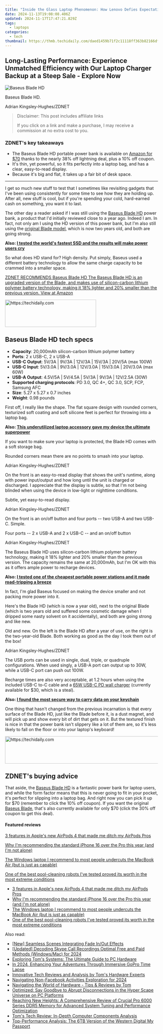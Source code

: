 ```yaml
---
title: "Inside the Glass Laptop Phenomenon: How Lenovo Defies Expectations with Transparency and Performance - Report by ZDNet"
date: 2024-11-13T19:08:08.406Z
updated: 2024-11-17T17:47:21.829Z
tags:
  - laptops
categories:
  - tech
thumbnail: https://thmb.techidaily.com/daed1459b71f2c11118ff363b82166df3949711b8db94af4f668119ff4d60331.jpg
---
```


## Long-Lasting Performance: Experience Unmatched Efficiency with Our Laptop Charger Backup at a Steep Sale - Explore Now

![Baseus Blade HD](https://www.zdnet.com/a/img/resize/327100cd9d72b52c34679a7319b840fc3749a468/2023/05/23/c3c3a71d-9f18-42f2-b406-76a852f71584/img-3895.jpg?auto=webp&width=1280)

Baseus Blade HD.

Adrian Kingsley-Hughes/ZDNET

>  Disclaimer: This post includes affiliate links
>
>  If you click on a link and make a purchase, I may receive a commission at no extra cost to you.
>

### ZDNET's key takeaways

* The Baseus Blade HD portable power bank is available on [Amazon for $70](https://buy.geni.us/Proxy.ashx?TSID=368250&GR%5FURL=https%3A%2F%2Fwww.amazon.com%2FBaseus-Charging-Portable-Charger-20000mAh%2Fdp%2FB0BZP6R4MH%3Ftag%3Dzd-buy-button-20%26ascsubtag%3D%5F%5FCOM%5FCLICK%5FID%5F%5F%7C7688ab37-91de-4646-964d-ad4c4d4a9b06%7Cdtp&dtb=1) thanks to the nearly 38% off lightning deal, plus a 10% off coupon.
* It's thin, yet powerful, so it fits perfectly into a laptop bag, and has a clear, easy-to-read display.
* Because it's big and flat, it takes up a fair bit of desk space.

---

I get so much new stuff to test that I sometimes like revisiting gadgets that I've been using consistently for some time to see how they are holding up. After all, new stuff is cool, but if you're spending your cold, hard-earned cash on something, you want it to last. 

The other day a reader asked if I was still using the [Baseus Blade HD](https://buy.geni.us/Proxy.ashx?TSID=368250&GR%5FURL=https%3A%2F%2Fwww.amazon.com%2FBaseus-Charging-Portable-Charger-20000mAh%2Fdp%2FB0BZP6R4MH%3Ftag%3Dzd-buy-button-20%26ascsubtag%3D%5F%5FCOM%5FCLICK%5FID%5F%5F%7C7688ab37-91de-4646-964d-ad4c4d4a9b06%7Cdtp&dtb=1) power bank, a product that I'd initially reviewed close to a year ago. Indeed I am. In fact, not only am I using the HD version of this power bank, but I'm also still using the [original Blade model](https://buy.geni.us/Proxy.ashx?TSID=368250&GR%5FURL=https%3A%2F%2Fwww.amazon.com%2FBaseus-Portable-Charger-Charging-20000mAh%2Fdp%2FB09N3PRJZK%3Ftag%3Dzd-buy-button-20%26ascsubtag%3D%5F%5FCOM%5FCLICK%5FID%5F%5F%7C7688ab37-91de-4646-964d-ad4c4d4a9b06%7Cdtp&dtb=1), which is now two years old, and both are going strong. 

**Also: [I tested the world's fastest SSD and the results will make power users cry](https://www.zdnet.com/article/i-tested-the-worlds-fastest-ssd-and-the-results-will-make-power-users-cry/)**

So what does HD stand for? High density. Put simply, Baseus used a different battery technology to allow the same charge capacity to be crammed into a smaller space. 

[ZDNET RECOMMENDS Baseus Blade HD The Baseus Blade HD is an upgraded version of the Blade, and makes use of silicon-carbon lithium polymer battery technology, making it 18% lighter and 20% smaller than the previous version. View at Amazon](https://buy.geni.us/Proxy.ashx?TSID=368250&GR%5FURL=https%3A%2F%2Fwww.amazon.com%2FBaseus-Charging-Portable-Charger-20000mAh%2Fdp%2FB0BZP6R4MH%3Ftag%3Dzd-buy-button-20%26ascsubtag%3D%5F%5FCOM%5FCLICK%5FID%5F%5F%7C7688ab37-91de-4646-964d-ad4c4d4a9b06%7Cdtp&dtb=1)

<!-- affiliate ads begin -->
<a href="https://aligracehair.sjv.io/c/5597632/2115932/19272" target="_top" id="2115932">
  <img src="//a.impactradius-go.com/display-ad/19272-2115932" border="0" alt="https://techidaily.com" width="300" height="90"/>
</a>
<img height="0" width="0" src="https://aligracehair.sjv.io/i/5597632/2115932/19272" style="position:absolute;visibility:hidden;" border="0" />
<!-- affiliate ads end -->

## Baseus Blade HD tech specs

* **Capacity**: 20,000mAh silicon-carbon lithium polymer battery
* **Ports**: 2 x USB-C, 2 x USB-A
* **USB-C Output**: 5V/3A | 9V/3A | 12V/3A | 15V/3A | 20V/5A (max 100W)
* **USB-C Input**: 5V/3.0A | 9V/3.0A | 12V/3.0A | 15V/3.0A | 20V/3.0A (max 60W)
* **USB-A Output**: 4.5V/5A | 5V/4.5A | 5V/3A | 9V/3A | 12V/2.5A (30W)
* **Supported charging protocols**: PD 3.0, QC 4+, QC 3.0, SCP, FCP, Samsung AFC
* **Size**: 5.27 x 5.27 x 0.7 inches
* **Weight**: 0.98 pounds

First off, I really like the shape. The flat square design with rounded corners, texturized soft coating and soft silicone feet is perfect for throwing into a laptop bag. 

**Also: [This underutilized laptop accessory gave my device the ultimate superpower](https://www.zdnet.com/home-and-office/this-underutilized-laptop-accessory-gave-my-device-the-ultimate-super-power/)**

If you want to make sure your laptop is protected, the Blade HD comes with a soft storage bag.

Rounded corners mean there are no points to smash into your laptop.

Adrian Kingsley-Hughes/ZDNET

On the front is an easy-to-read display that shows the unit's runtime, along with power input/output and how long until the unit is charged or discharged. I appreciate that the display is subtle, so that I'm not being blinded when using the device in low-light or nighttime conditions. 

Subtle, yet easy-to-read display.

Adrian Kingsley-Hughes/ZDNET

On the front is an on/off button and four ports -- two USB-A and two USB-C. Simple.

Four ports -- 2 x USB-A and 2 x USB-C -- and an on/off button

Adrian Kingsley-Hughes/ZDNET

The Baseus Blade HD uses silicon-carbon lithium polymer battery technology, making it 18% lighter and 20% smaller than the previous version. The capacity remains the same at 20,000mAh, but I'm OK with this as it offers ample power to recharge devices. 

**Also: [I tested one of the cheapest portable power stations and it made road-tripping a breeze](https://www.zdnet.com/home-and-office/i-tested-one-of-the-cheapest-portable-power-stations-and-it-made-road-tripping-a-breeze/)**

In fact, I'm glad Baseus focused on making the device smaller and not packing more power into it.

Here's the Blade HD (which is now a year old), next to the original Blade (which is two years old and suffered some cosmetic damage when I dripped some nasty solvent on it accidentally), and both are going strong and like new.

Old and new. On the left is the Blade HD after a year of use, on the right is the two-year-old Blade. Both working as good as the day I took them out of the box!

Adrian Kingsley-Hughes/ZDNET

The USB ports can be used in single, dual, triple, or quadruple configurations. When used singly, a USB-A port can output up to 30W, while a USB-C port can push out 100W. 

Recharge times are also very acceptable, at 1.2 hours when using the included USB-C to-C cable and a [65W USB-C PD wall charger](https://buy.geni.us/Proxy.ashx?TSID=368250&GR%5FURL=https%3A%2F%2Fwww.amazon.com%2FCharger-Baseus-4-Ports-Charging-Station%2Fdp%2FB09N3PLFK5%3Ftag%3Dzd-buy-button-20%26ascsubtag%3D%5F%5FCOM%5FCLICK%5FID%5F%5F%7C7688ab37-91de-4646-964d-ad4c4d4a9b06%7Cdtp&dtb=1) (currently available for $30, which is a steal). 

**Also: [I found the most secure way to carry data on your keychain](https://www.zdnet.com/article/i-found-the-most-secure-way-to-carry-data-on-your-keychain/)**

One thing that hasn't changed from the previous incarnation is that every surface of the Blade HD, just like the Blade before it, is a dust magnet, and will pick up and show every bit of dirt that gets on it. But the textured finish is nice in that the power bank isn't slippery like a lot of them are, so it's less likely to fall on the floor or into your laptop's keyboard!

<!-- affiliate ads begin -->
<a href="https://appsumo.8odi.net/c/5597632/2052060/7443" target="_top" id="2052060">
  <img src="//a.impactradius-go.com/display-ad/7443-2052060" border="0" alt="https://techidaily.com" width="728" height="90"/>
</a>
<img height="0" width="0" src="https://appsumo.8odi.net/i/5597632/2052060/7443" style="position:absolute;visibility:hidden;" border="0" />
<!-- affiliate ads end -->

## ZDNET's buying advice

That aside, the [Baseus Blade HD](https://buy.geni.us/Proxy.ashx?TSID=368250&GR%5FURL=https%3A%2F%2Fwww.amazon.com%2FBaseus-Charging-Portable-Charger-20000mAh%2Fdp%2FB0BZP6R4MH%3Ftag%3Dzd-buy-button-20%26ascsubtag%3D%5F%5FCOM%5FCLICK%5FID%5F%5F%7C7688ab37-91de-4646-964d-ad4c4d4a9b06%7Cdtp&dtb=1) is a fantastic power bank for laptop users, and while the form factor means that this is never going to fit in your pocket, it's perfect for slipping into a laptop bag. And right now you can pick it up for $70 (remember to click the 10% off coupon). If you want the original [Baseus Blade](https://buy.geni.us/Proxy.ashx?TSID=368250&GR%5FURL=https%3A%2F%2Fwww.amazon.com%2FBaseus-Portable-Charger-Charging-20000mAh%2Fdp%2FB09N3PRJZK%3Ftag%3Dzd-buy-button-20%26ascsubtag%3D%5F%5FCOM%5FCLICK%5FID%5F%5F%7C7688ab37-91de-4646-964d-ad4c4d4a9b06%7Cdtp&dtb=1), that's also currently available for only $70 (click the 30% off coupon to get this deal).

#### Featured reviews

[3 features in Apple's new AirPods 4 that made me ditch my AirPods Pros](https://www.zdnet.com/article/3-features-in-apples-new-airpods-4-that-made-me-ditch-my-airpods-pros/ "3 features in Apple's new AirPods 4 that made me ditch my AirPods Pros")

[Why I'm recommending the standard iPhone 16 over the Pro this year (and I'm not alone)](https://www.zdnet.com/article/why-im-recommending-the-standard-iphone-16-over-the-pro-this-year-and-im-not-alone/ "Why I'm recommending the standard iPhone 16 over the Pro this year (and I'm not alone)")

[The Windows laptop I recommend to most people undercuts the MacBook Air (but is just as capable)](https://www.zdnet.com/article/the-windows-laptop-i-recommend-to-most-people-undercuts-the-macbook-air-but-is-just-as-capable/ "The Windows laptop I recommend to most people undercuts the MacBook Air (but is just as capable)")

[One of the best pool-cleaning robots I've tested proved its worth in the most extreme conditions](https://www.zdnet.com/article/one-of-the-best-pool-cleaning-robots-ive-tested-proved-its-worth-in-the-most-extreme-conditions/ "One of the best pool-cleaning robots I've tested proved its worth in the most extreme conditions")

* [3 features in Apple's new AirPods 4 that made me ditch my AirPods Pros](https://www.zdnet.com/article/3-features-in-apples-new-airpods-4-that-made-me-ditch-my-airpods-pros/ "3 features in Apple's new AirPods 4 that made me ditch my AirPods Pros")
* [Why I'm recommending the standard iPhone 16 over the Pro this year (and I'm not alone)](https://www.zdnet.com/article/why-im-recommending-the-standard-iphone-16-over-the-pro-this-year-and-im-not-alone/ "Why I'm recommending the standard iPhone 16 over the Pro this year (and I'm not alone)")
* [The Windows laptop I recommend to most people undercuts the MacBook Air (but is just as capable)](https://www.zdnet.com/article/the-windows-laptop-i-recommend-to-most-people-undercuts-the-macbook-air-but-is-just-as-capable/ "The Windows laptop I recommend to most people undercuts the MacBook Air (but is just as capable)")
* [One of the best pool-cleaning robots I've tested proved its worth in the most extreme conditions](https://www.zdnet.com/article/one-of-the-best-pool-cleaning-robots-ive-tested-proved-its-worth-in-the-most-extreme-conditions/ "One of the best pool-cleaning robots I've tested proved its worth in the most extreme conditions")

<ins class="adsbygoogle"
     style="display:block"
     data-ad-format="autorelaxed"
     data-ad-client="ca-pub-7571918770474297"
     data-ad-slot="1223367746"></ins>

<ins class="adsbygoogle"
     style="display:block"
     data-ad-client="ca-pub-7571918770474297"
     data-ad-slot="8358498916"
     data-ad-format="auto"
     data-full-width-responsive="true"></ins>

<span class="atpl-alsoreadstyle">Also read:</span>
<div><ul>
<li><a href="https://extra-approaches.techidaily.com/new-seamless-scenes-integrating-fade-inout-effects/"><u>[New] Seamless Scenes Integrating Fade In/Out Effects</u></a></li>
<li><a href="https://screen-activity-recording.techidaily.com/updated-decoding-skype-call-recordings-optimal-free-and-paid-methods-windowsmac-for-2024/"><u>[Updated] Decoding Skype Call Recordings Optimal Free and Paid Methods (Windows/Mac) for 2024</u></a></li>
<li><a href="https://hardware-reviews.techidaily.com/exploring-toms-systems-the-ultimate-guide-to-pc-hardware/"><u>Exploring Tom's Systems: The Ultimate Guide to PC Hardware</u></a></li>
<li><a href="https://fox-hovers.techidaily.com/in-2024-enhancing-your-adventures-through-immersive-gopro-time-lapse/"><u>In 2024, Enhancing Your Adventures Through Immersive GoPro Time Lapse</u></a></li>
<li><a href="https://hardware-reviews.techidaily.com/innovative-tech-reviews-and-analysis-by-toms-hardware-experts/"><u>Innovative Tech Reviews and Analysis by Tom's Hardware Experts</u></a></li>
<li><a href="https://extra-skills.techidaily.com/navigating-non-facebook-activities-exploration-for-2024/"><u>Navigating Non-Facebook Activities Exploration for 2024</u></a></li>
<li><a href="https://hardware-reviews.techidaily.com/navigating-the-world-of-hardware-tips-and-reviews-by-tom/"><u>Navigating the World of Hardware - Tips & Reviews by Tom</u></a></li>
<li><a href="https://win-able.techidaily.com/optimized-say-goodbye-to-abrupt-disconnections-in-the-hyper-scape-universe-on-pc-platforms/"><u>Optimized: Say Goodbye to Abrupt Disconnections in the Hyper Scape Universe on PC Platforms</u></a></li>
<li><a href="https://hardware-reviews.techidaily.com/reaching-new-heights-a-comprehensive-review-of-crucial-pro-6000-series-ddr5-memory-for-advanced-system-tuning-and-performance-optimization/"><u>Reaching New Heights: A Comprehensive Review of Crucial Pro 6000 Series DDR5 Memory for Advanced System Tuning and Performance Optimization</u></a></li>
<li><a href="https://hardware-updates.techidaily.com/toms-tech-review-in-depth-computer-components-analysis/"><u>Tom's Tech Review: In-Depth Computer Components Analysis</u></a></li>
<li><a href="https://hardware-reviews.techidaily.com/top-performance-analysis-the-6tb-version-of-the-western-digital-my-passport/"><u>Top-Performance Analysis: The 6TB Version of the Western Digital My Passport</u></a></li>
</ul></div>

